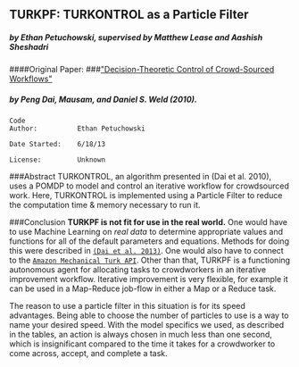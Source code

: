 ## TURKPF: TURKONTROL as a Particle Filter
##### by Ethan Petuchowski, supervised by Matthew Lease and Aashish Sheshadri

####Original Paper:
###["Decision-Theoretic Control of Crowd-Sourced Workflows"](https://homes.cs.washington.edu/~mausam/papers/aaai10b.pdf)
##### by Peng Dai, Mausam, and Daniel S. Weld (2010).

```
Code
Author:          Ethan Petuchowski

Date Started:    6/18/13

License:         Unknown
```

###Abstract
TURKONTROL, an algorithm presented in (Dai et al. 2010), uses a POMDP to model and control an iterative workflow for crowdsourced work. Here, TURKONTROL is implemented  using a Particle Filter to reduce the computation time & memory necessary to run it.

###Conclusion
**TURKPF is not fit for use in the real world.** One would have to use Machine Learning on *real data* to determine appropriate values and functions for all of the default parameters and equations. Methods for doing this were described in [`(Dai et al. 2013)`](http://www.sciencedirect.com/science/article/pii/S000437021300057X). One would also have to connect to the [`Amazon Mechanical Turk API`](http://aws.amazon.com/documentation/mturk/). Other than that, TURKPF is a functioning autonomous agent for allocating tasks to crowdworkers in an iterative improvement workflow. Iterative improvement is very flexible, for example it can be used in a Map-Reduce job-flow in either a Map or a Reduce task.

The reason to use a particle filter in this situation is for its speed advantages. Being able to choose the number of particles to use is a way to name your desired speed. With the model specifics we used, as described in the tables, an action is always chosen in much less than one second, which is insignificant compared to the time it takes for a crowdworker to come across, accept, and complete a task.
